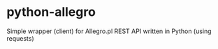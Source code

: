 # python-allegro
Simple wrapper (client) for Allegro.pl REST API written in Python (using requests)
